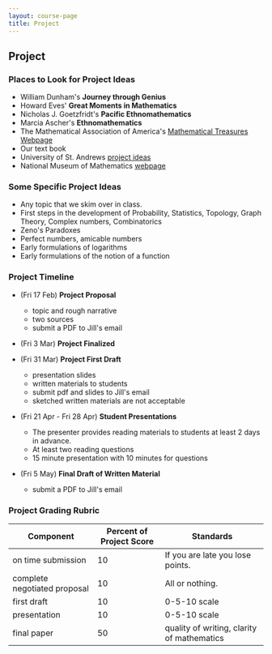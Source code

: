 ```yaml
---
layout: course-page
title: Project
---
```


## Project

### Places to Look for Project Ideas

* William Dunham's **Journey through Genius**
* Howard Eves' **Great Moments in Mathematics**
* Nicholas J. Goetzfridt's **Pacific Ethnomathematics**
* Marcia Ascher's **Ethnomathematics**
* The Mathematical Association of America's [Mathematical Treasures Webpage](https://www.maa.org/press/periodicals/convergence/index-to-mathematical-treasures)
* Our text book
* University of St. Andrews [project ideas](https://mathshistory.st-andrews.ac.uk/OtherIndexes/histtopics/)
* National Museum of Mathematics [webpage](https://history-of-mathematics.org/)

### Some Specific Project Ideas

* Any topic that we skim over in class.
* First steps in the development of Probability, Statistics, Topology, Graph Theory, Complex numbers, Combinatorics
* Zeno's Paradoxes
* Perfect numbers, amicable numbers
* Early formulations of logarithms
* Early formulations of the notion of a function

### Project Timeline

* (Fri 17 Feb) **Project Proposal**
  * topic and rough narrative
  * two sources
  * submit a PDF to Jill's email

* (Fri 3 Mar) **Project Finalized** 

* (Fri 31 Mar) **Project First Draft**
  * presentation slides
  * written materials to students
  * submit pdf and slides to Jill's email
  * sketched written materials are not acceptable

* (Fri 21 Apr - Fri 28 Apr) **Student Presentations**
  * The presenter provides reading materials to students at least 2 days in advance.
  * At least two reading questions
  * 15 minute presentation with 10 minutes for questions

* (Fri 5 May) **Final Draft of Written Material**
  * submit a PDF to Jill's email

### Project Grading Rubric

| Component | Percent of Project Score | Standards |
|-----------| --------------------------|-------------|
| on time submission | 10| If you are late you lose points.|
|complete negotiated proposal | 10 | All or nothing.|
| first draft | 10 | 0-5-10 scale |
| presentation | 10 | 0-5-10 scale |
| final paper | 50 | quality of writing, clarity of mathematics|

<div style="padding-bottom: 40px"></div>
